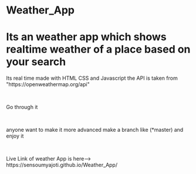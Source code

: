 # Weather_App
# Its an weather app which shows realtime weather of a place based on your search
<p>Its real time made with HTML CSS and Javascript the API is taken from "https://openweathermap.org/api"</p>
<br><p> Go through it</p><br>
<p>anyone want to make it more advanced make a branch like (*master) and enjoy it </p><br>
<p> Live Link of weather App is here--> https://sensoumyajoti.github.io/Weather_App/      </p>
